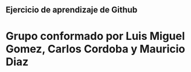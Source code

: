 ## Ejercicio de aprendizaje de Github #
# Grupo conformado por Luis Miguel Gomez, Carlos Cordoba y Mauricio Diaz #
